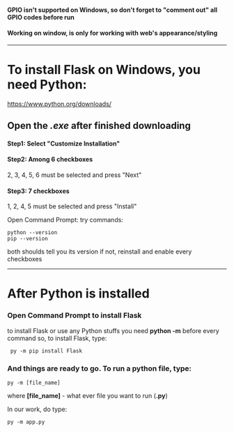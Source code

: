#### GPIO isn't supported on Windows, so don't forget to "comment out" all GPIO codes before run
#### Working on window, is only for working with web's appearance/styling
----------------------------------------------------------------
# To install Flask on Windows, you need Python:

https://www.python.org/downloads/

## Open the *.exe* after finished downloading

#### Step1: Select "Customize Installation"

#### Step2: Among 6 checkboxes
2, 3, 4, 5, 6 must be selected and press "Next"

#### Step3: 7 checkboxes
1, 2, 4, 5 must be selected and press "Install"

Open Command Prompt:
try commands:
```
python --version
pip --version
```
both shoulds tell you its version
if not, reinstall and enable every checkboxes

--------------------------------------------------------------

# After Python is installed
### Open Command Prompt to install Flask

to install Flask or use any Python stuffs
you need **python -m** before every command
so, to install Flask, type:
```	
 py -m pip install Flask
```
### And things are ready to go. To run a python file, type:
```
py -m [file_name]
```

where **[file_name]** - what ever file you want to run (**.py**)

In our work, do type:
```
py -m app.py
```
